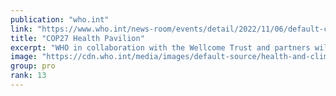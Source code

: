 ```yaml
---
publication: "who.int"
link: "https://www.who.int/news-room/events/detail/2022/11/06/default-calendar/cop27-health-pavilion"
title: "COP27 Health Pavilion"
excerpt: "WHO in collaboration with the Wellcome Trust and partners will host  the Health Pavilion at the COP27 UN Climate Conference, taking place in Sharm El-Sheikh, Egypt from 6 to 18 November, 2022."
image: "https://cdn.who.int/media/images/default-source/health-and-climate-change/pfin0814-thumb.tmb-1200v.jpg?sfvrsn=70e6d701_1"
group: pro
rank: 13
---
```

